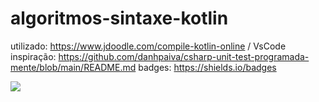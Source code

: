 # algoritmos-sintaxe-kotlin




utilizado: https://www.jdoodle.com/compile-kotlin-online / VsCode
inspiração: https://github.com/danhpaiva/csharp-unit-test-programada-mente/blob/main/README.md
badges: https://shields.io/badges

<img src="https://img.shields.io/badge/figma-A020F0.svg?&style=for-the-badge&logo=figma&logoColor=white" />